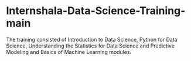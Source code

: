 # Internshala-Data-Science-Training-main
The training consisted of Introduction to Data Science, Python for Data Science, Understanding the Statistics for Data Science and Predictive Modeling and Basics of Machine Learning modules.
